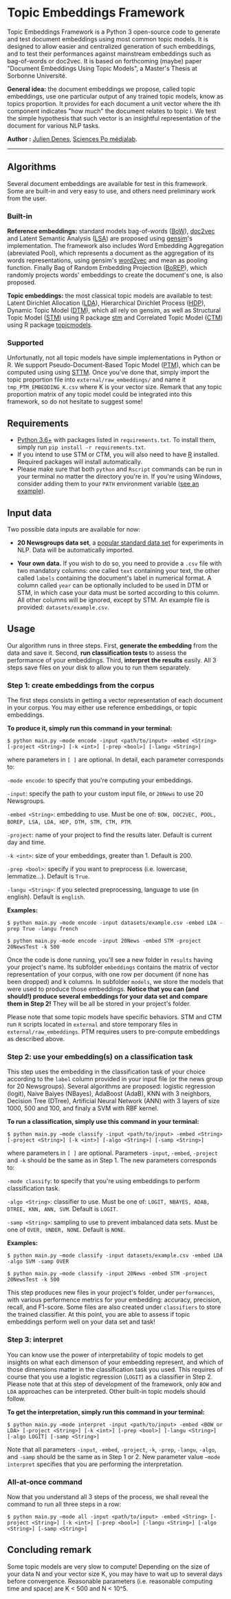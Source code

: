 # Topic Embeddings Framework

Topic Embeddings Framework is a Python 3 open-source code to generate and test document embeddings using most common topic models. It is designed to allow easier and centralized generation of such embeddings, and to test their performances against mainstream embeddings such as bag-of-words or doc2vec. It is based on forthcoming (maybe) paper "Document Embeddings Using Topic Models", a Master's Thesis at Sorbonne Université.

**General idea:** the document embeddings we propose, called topic embeddings, use one particular output of any trained topic models, know as topics proportion. It provides for each document a unit vector where the ith component indicates "how much" the document relates to topic i. We test the simple hypothesis that such vector is an insightful representation of the document for various NLP tasks.


**Author :** [Julien Denes](https://github.com/jdenes/), [Sciences Po médialab](https://github.com/medialab).

---

## Algorithms

Several document embeddings are available for test in this framework. Some are built-in and very easy to use, and others need preliminary work from the user.

### Built-in

**Reference embeddings:** standard models bag-of-words ([BoW](https://doi.org/10.1080/00437956.1954.11659520)), [doc2vec](https://arxiv.org/abs/1405.4053) and Latent Semantic Analysis ([LSA](https://doi.org/10.1002/(SICI)1097-4571(199009)41:6%3C391::AID-ASI1%3E3.0.CO;2-9)) are proposed using [gensim](https://radimrehurek.com/gensim/)'s implementation. The framework also includes Word Embedding Aggregation (abreviated Pool), which represents a document as the aggregation of its words representations, using gensim's [word2vec](https://arxiv.org/abs/1310.4546) and mean as pooling function. Finally Bag of Random  Embedding  Projection ([BoREP](https://arxiv.org/abs/1901.10444)), which randomly projects words' embeddings to create the document's one, is also proposed.

**Topic embeddings:** the most classical topic models are available to test: Latent Dirichlet Allocation ([LDA](https://dl.acm.org/citation.cfm?id=944937)), Hierarchical Dirichlet Process ([HDP](https://doi.org/10.1198/016214506000000302)), Dynamic Topic Model ([DTM](https://doi.org/10.1145/1143844.1143859)), which all rely on gensim, as well as Structural Topic Model ([STM](https://doi.org/10.1111/ajps.12103)) using R package [stm](https://cran.r-project.org/web/packages/stm/index.html) and Correlated Topic Model ([CTM](https://dl.acm.org/citation.cfm?id=2976267)) using R package [topicmodels](https://cran.r-project.org/web/packages/topicmodels/index.html).

### Supported

Unfortunatly, not all topic models have simple implementations in Python or R. We support Pseudo-Document-Based Topic Model ([PTM](https://www.kdd.org/kdd2016/subtopic/view/topic-modeling-of-short-texts-a-pseudo-document-view)), which can be computed using using [STTM](https://github.com/qiang2100/STTM). Once you've done that, simply import the topic proportion file into `external/raw_embeddings/` and name it `tmp_PTM_EMBEDDING_K.csv` where K is your vector size. Remark that any topic proportion matrix of any topic model could be integrated into this framework, so do not hesitate to suggest some!

## Requirements

* [Python 3.6+](https://www.python.org/downloads/) with packages listed in `requirements.txt`. To install them, simply run `pip install -r requirements.txt`.
* If you intend to use STM or CTM, you will also need to have [R](https://www.r-project.org/) installed. Required packages will install automatically.
* Please make sure that both `python` and `Rscript` commands can be run in your terminal no matter the directory you're in. If you're using Windows, consider adding them to your `PATH` environment variable ([see an example](https://datatofish.com/add-python-to-windows-path/)).

## Input data

Two possible data inputs are available for now:
* **20 Newsgroups data set**, a [popular standard data set](http://qwone.com/~jason/20Newsgroups/) for experiments in NLP. Data will be automatically imported.

* **Your own data.** If you wish to do so, you need to provide a `.csv` file with two mandatory columns: one called `text` containing your text, the other called `labels` containing the document's label in numerical format. A column called `year` can be optionally included to be used in DTM or STM, in which case your data must be sorted according to this column. All other columns will be ignored, except by STM. An example file is provided: `datasets/example.csv`.


## Usage

Our algorithm runs in three steps. First, **generate the embedding** from the data and save it. Second, **run classification tests** to assess the performance of your embeddings. Third, **interpret the results** easily. All 3 steps save files on your disk to allow you to run them separately. 

### Step 1: create embeddings from the corpus

The first steps consists in getting a vector representation of each document in your corpus. You may either use reference embeddings, or topic embeddings.

**To produce it, simply run this command in your terminal:**

	$ python main.py –mode encode -input <path/to/input> -embed <String> [-project <String>] [-k <int>] [-prep <bool>] [-langu <String>]

where parameters in `[ ]` are optional. In detail, each parameter corresponds to:

`-mode encode`: to specify that you're computing your embeddings.

`-input`: specify the path to your custom input file, or `20News` to use 20 Newsgroups.

`-embed <String>`: embedding to use. Must be one of: `BOW, DOC2VEC, POOL, BOREP, LSA, LDA, HDP, DTM, STM, CTM, PTM`.

`-project`: name of your project to find the results later. Default is current day and time.

`-k <int>`: size of your embeddings, greater than 1. Default is 200.

`-prep <bool>`: specify if you want to preprocess (i.e. lowercase, lemmatize...). Default is `True`.

`-langu <String>`: if you selected preprocessing, language to use (in english). Default is `english`.

**Examples:**

	$ python main.py –mode encode -input datasets/example.csv -embed LDA -prep True -langu french
    
    $ python main.py –mode encode -input 20News -embed STM -project 20NewsTest -k 500

Once the code is done running, you'll see a new folder in `results` having your project's name. Its subfolder `embeddings` contains the matrix of vector representation of your corpus, with one row per document (if none has been dropped) and k columns. In subfolder `models`, we store the models that were used to produce those embeddings. **Notice that you can (and should!) produce several embeddings for your data set and compare them in Step 2!** They will be all be stored in your project's folder.

Please note that some topic models have specific behaviors. STM and CTM run `R` scripts located in `external` and store temporary files in `external/raw_embeddings`. PTM requires users to pre-compute embeddings as described above.

### Step 2: use your embedding(s) on a classification task

This step uses the embedding in the classification task of your choice according to the `label` column provided in your input file (or the news group for 20 Newsgroups). Several algorithms are proposed: logistic regression (logit), Naive Baiyes (NBayes), AdaBoost (AdaB), KNN with 3 neighbors, Decision Tree (DTree), Artificial Neural Network (ANN) with 3 layers of size 1000, 500 and 100, and finaly a SVM with RBF kernel.

**To run a classification, simply use this command in your terminal:**

	$ python main.py –mode classify -input <path/to/input> -embed <String> [-project <String>] [-k <int>] [-algo <String>] [-samp <String>]

where parameters in `[ ]` are optional. Parameters `-input`, `-embed`, `-project` and `-k` should be the same as in Step 1. The new parameters corresponds to:

`-mode classify`: to specify that you're using embeddings to perform classification task.

`-algo <String>`: classifier to use. Must be one of: `LOGIT, NBAYES, ADAB, DTREE, KNN, ANN, SVM`. Default is `LOGIT`.

`-samp <String>`: sampling to use to prevent imbalanced data sets. Must be one of `OVER, UNDER, NONE`. Default is `NONE`.

**Examples:**

	$ python main.py –mode classify -input datasets/example.csv -embed LDA -algo SVM -samp OVER
    
    $ python main.py –mode classify -input 20News -embed STM -project 20NewsTest -k 500
    
This step produces new files in your project's folder, under `performances`, with various performence metrics for your embedding: accuracy, precision, recall, and F1-score. Some files are also created under `classifiers` to store the trained classifier. At this point, you are able to assess if topic embeddings perform well on your data set and task!

### Step 3: interpret

You can know use the power of interpretability of topic models to get insights on what each dimenson of your embedding represent, and which of those dimensions matter in the classification task you used. This requires of course that you use a logistic regression (`LOGIT`) as a classifier in Step 2. Please note that at this step of development of the framework, only `BOW` and `LDA` approaches can be interpreted. Other built-in topic models should follow.

**To get the interpretation, simply run this command in your terminal:**

	$ python main.py –mode interpret -input <path/to/input> -embed <BOW or LDA> [-project <String>] [-k <int>] [-prep <bool>] [-langu <String>] [-algo LOGIT] [-samp <String>]

Note that all parameters `-input`, `-embed`, `-project`, `-k`, `-prep`, `-langu`, `-algo`, and `-samp` should be the same as in Step 1 or 2. New parameter value `–mode interpret` specifies that you are performing the interpretation.

### All-at-once command

Now that you understand all 3 steps of the process, we shall reveal the command to run all three steps in a row:

	$ python main.py –mode all -input <path/to/input> -embed <String> [-project <String>] [-k <int>] [-prep <bool>] [-langu <String>] [-algo <String>] [-samp <String>]

## Concluding remark

Some topic models are very slow to compute! Depending on the size of your data N and your vector size K, you may have to wait up to several days before convergence. Reasonable parameters (i.e. reasonable computing time and space) are K < 500 and N < 10^5.